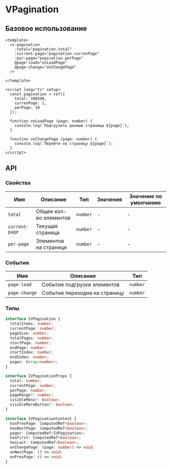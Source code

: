 # VPagination

## Базовое использование
```vue
<template>
  <v-pagination
    :total="pagination.total"
    :current-page="pagination.currenPage"
    :per-page="pagination.perPage"
    @page-load="onLoadPage"
    @page-change="onChangePage"
  />

</template>

<script lang="ts" setup>
  const pagination = ref({
    total: 100500,
    currenPage: 1,
    perPage: 10
  });

  function onLoadPage (page: number) {
    console.log(`Подгрузить данные страницы ${page}`);
  }
  
  function onChangePage (page: number) {
    console.log(`Перейти на страницу ${page}`);
  }
</script>
```

## API

### Свойства
| Имя             | Описание               | Тип      | Значения | Значение по умолчанию | 
|-----------------|------------------------|----------|----------|-----------------------|
| `total`         | Общее кол-во элементов | `number` | -        | -                     |
| `current-page`  | Текущая страница       | `number` | -        | -                     |
| `per-page`      | Элементов на странице  | `number` | -        | -                     |

### События
| Имя           | Описание                      | Тип      | 
|---------------|-------------------------------|----------|
| `page-load`   | Событие подгрузки элементов   | `number` |
| `page-change` | Событие переходна на страницу | `number` |

### Типы
```typescript
interface IVPagination {
  totalItems: number;
  currentPage: number;
  pageSize: number;
  totalPages: number;
  startPage: number;
  endPage: number;
  startIndex: number;
  endIndex: number;
  pages: Array<number>;
}

interface IVPaginationProps {
  total: number;
  currentPage: number;
  perPage: number;
  pageRange?: number;
  visibleMenu?: boolean;
  visibleMoreButton?: boolean;
}

interface IVPaginationContext {
  hasPrevPage: ComputedRef<boolean>;
  hasNextPage: ComputedRef<boolean>;
  pager: ComputedRef<IVPagination>;
  hasFirst: ComputedRef<boolean>;
  hasLast: ComputedRef<boolean>;
  onChangePage: (page: number) => void;
  onNextPage: () => void;
  onPrevPage: () => void;
}
```
